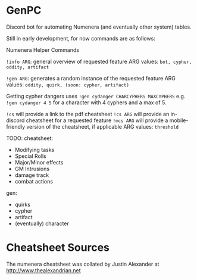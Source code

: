 # GenPC

Discord bot for automating Numenera (and eventually other system) tables.

Still in early development, for now commands are as follows:

Numenera Helper Commands

`!info ARG`: general overview of requested feature
ARG values: `bot, cypher, oddity, artifact`

`!gen ARG`: generates a random instance of the requested feature
ARG values: `oddity, quirk, (soon: cypher, artifact)`

Getting cypher dangers uses
`!gen cydanger CHARCYPHERS MAXCYPHERS`
e.g. `!gen cydanger 4 5`
for a character with 4 cyphers and a max of 5.

`!cs` will provide a link to the pdf cheatsheet
`!cs ARG` will provide an in-discord cheatsheet for a requested feature
`!mcs ARG` will provide a mobile-friendly version of the cheatsheet, if applicable
ARG values: `threshold`

TODO:
cheatsheet:
- Modifying tasks
- Special Rolls
- Major/Minor effects
- GM Intrusions
- damage track
- combat actions

gen:
- quirks
- cypher
- artifact
- (eventually) character

# Cheatsheet Sources
The numenera cheatsheet was collated by Justin Alexander at http://www.thealexandrian.net
